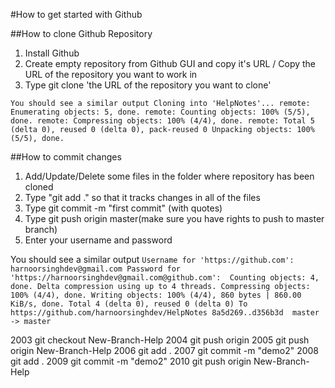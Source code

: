 #How to get started with Github

##How to clone Github Repository

1. Install Github
2. Create empty repository from Github GUI and copy it's URL / Copy the URL of the repository you want to work in 
3. Type git clone 'the URL of the repository you want to clone'

`You should see a similar output
Cloning into 'HelpNotes'...
remote: Enumerating objects: 5, done.
remote: Counting objects: 100% (5/5), done.
remote: Compressing objects: 100% (4/4), done.
remote: Total 5 (delta 0), reused 0 (delta 0), pack-reused 0
Unpacking objects: 100% (5/5), done.`


##How to commit changes

1. Add/Update/Delete some files in the folder where repository has been cloned
2. Type "git add ." so that it tracks changes in all of the files
3. Type git commit -m "first commit" (with quotes)
4. Type git push origin master(make sure you have rights to push to master branch)
5. Enter your username and password 

You should see a similar output
`Username for 'https://github.com': harnoorsinghdev@gmail.com
Password for 'https://harnoorsinghdev@gmail.com@github.com': 
Counting objects: 4, done.
Delta compression using up to 4 threads.
Compressing objects: 100% (4/4), done.
Writing objects: 100% (4/4), 860 bytes | 860.00 KiB/s, done.
Total 4 (delta 0), reused 0 (delta 0)
To https://github.com/harnoorsinghdev/HelpNotes
   8a5d269..d356b3d  master -> master`


 2003  git checkout New-Branch-Help
 2004  git push origin
 2005  git push origin New-Branch-Help
 2006  git add .
 2007  git commit -m "demo2"
 2008  git add .
 2009  git commit -m "demo2"
 2010  git push origin New-Branch-Help
